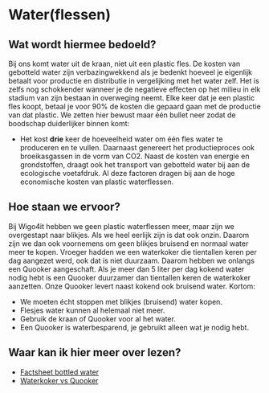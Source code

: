 # Water(flessen)

## Wat wordt hiermee bedoeld?
Bij ons komt water uit de kraan, niet uit een plastic fles. De kosten van gebotteld water zijn verbazingwekkend als je bedenkt hoeveel je eigenlijk betaalt voor productie en distributie in vergelijking met het water zelf. Het is zelfs nog schokkender wanneer je de negatieve effecten op het milieu in elk stadium van zijn bestaan in overweging neemt. Elke keer dat je een plastic fles koopt, betaal je voor 90% de kosten die gepaard gaan met de productie van dat plastic. We zetten hier bewust maar één bullet neer zodat de boodschap duiderlijker binnen komt:

- Het kost **drie** keer de hoeveelheid water om één fles water te produceren en te vullen. 
Daarnaast genereert het productieproces ook broeikasgassen in de vorm van CO2. Naast de kosten van energie en grondstoffen, draagt ook het transport van gebotteld water bij aan de ecologische voetafdruk. Al deze factoren dragen bij aan de hoge economische kosten van plastic waterflessen.

## Hoe staan we ervoor?
Bij Wigo4it hebben we geen plastic waterflessen meer, maar zijn we overgestapt naar blikjes. Als we heel eerlijk zijn is dat ook onzin. Daarom zijn we dan ook voornemens om geen blikjes bruisend en normaal water meer te kopen. Vroeger hadden we een waterkoker die tientallen keren per dag aangezet werd, ook dat is niet duurzaam. Daarom hebben we onlangs een Quooker aangeschaft. Als je meer dan 5 liter per dag kokend water nodig hebt is een Quooker duurzamer dan tientallen keren de waterkoker aanzetten. Onze Quooker levert naast kokend ook bruisend water. Kortom:

- We moeten écht stoppen met blikjes (bruisend) water kopen.
- Flesjes water kunnen al helemaal niet meer.
- Gebruik de kraan of Quooker voor al het water.
- Een Quooker is waterbesparend, je gebruikt alleen wat je nodig hebt.

## Waar kan ik hier meer over lezen?
- [Factsheet bottled water](https://pacinst.org/wp-content/uploads/2007/02/bottled_water_factsheet.pdf)
- [Waterkoker vs Quooker](https://www.innovaenergie.nl/blog/tip/stroomverbruik-waterkoker-vs-quooker/)